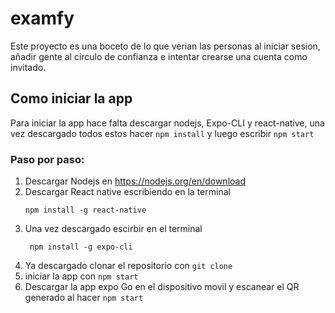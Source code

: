 # examfy
Este proyecto es una boceto de lo que verian las personas al iniciar sesion, añadir gente al circulo de confianza e intentar crearse una cuenta como invitado.
## Como iniciar la app
Para iniciar la app hace falta descargar nodejs, Expo-CLI y react-native, una vez descargado todos estos hacer `npm install` y luego escribir `npm start`
### Paso por paso:
1. Descargar Nodejs en https://nodejs.org/en/download
2. Descargar React native escribiendo en la terminal
   ```
   npm install -g react-native
   ```
3. Una vez descargado escirbir en el terminal
   ```
    npm install -g expo-cli
   ```
4. Ya descargado clonar el repositorio con `git clone`
5. iniciar la app con `npm start`
6. Descargar la app expo Go en el dispositivo movil y escanear el QR generado al hacer `npm start`
